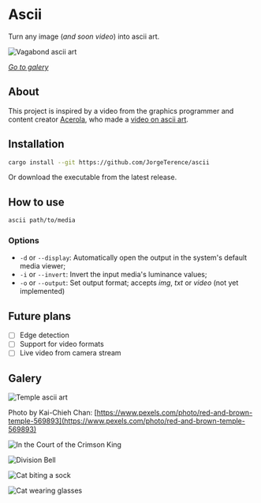 # Ascii

Turn any image (_and soon video_) into ascii art.

![Vagabond ascii art](./.github/assets/musashi-ascii.png)

[_Go to galery_](#galery)

## About

This project is inspired by a video from the graphics programmer and content creator [Acerola](https://www.youtube.com/@Acerola_t), who made a [video on ascii art](https://youtu.be/gg40RWiaHRY?si=-8QZkvO8Thm2zgVa).

<!-- ## Environment setup

Check out [https://scoop.sh](https://scoop.sh) for help installing `scoop`.

```sh
scoop install 7zip

$VCINSTALLDIR = $(& "${env:ProgramFiles(x86)}\Microsoft Visual Studio\Installer\vswhere.exe" -latest -property installationPath)
Add-Content $env:GITHUB_ENV "LIBCLANG_PATH=${VCINSTALLDIR}\VC\Tools\LLVM\x64\bin`n"
Invoke-WebRequest "${env:FFMPEG_DOWNLOAD_URL}" -OutFile ffmpeg-release-full-shared.7z
7z x ffmpeg-release-full-shared.7z
mkdir ffmpeg
mv ffmpeg-*/* ffmpeg/
Add-Content $env:GITHUB_ENV "FFMPEG_DIR=${pwd}\ffmpeg`n"
Add-Content $env:GITHUB_PATH "${pwd}\ffmpeg\bin`n"
``` -->

## Installation

```sh
cargo install --git https://github.com/JorgeTerence/ascii
```

Or download the executable from the latest release.

## How to use

```sh
ascii path/to/media
```

### Options

- `-d` or `--display`: Automatically open the output in the system's default media viewer;
- `-i` or `--invert`: Invert the input media's luminance values;
- `-o` or `--output`: Set output format; accepts _img_, _txt_ or _video_ (not yet implemented)

## Future plans

- [ ] Edge detection
- [ ] Support for video formats
- [ ] Live video from camera stream

## Galery

![Temple ascii art](.github/assets/temple-ascii.png)

Photo by Kai-Chieh Chan: [https://www.pexels.com/photo/red-and-brown-temple-569893](https://www.pexels.com/photo/red-and-brown-temple-569893)

![In the Court of the Crimson King](.github/assets/court-of-the-crimson-king-ascii.png)

![Division Bell](.github/assets/division-bell-ascii.png)

![Cat biting a sock](.github/assets/nico-sock-ascii.png)

![Cat wearing glasses](.github/assets/nico-glasses-ascii.png)

